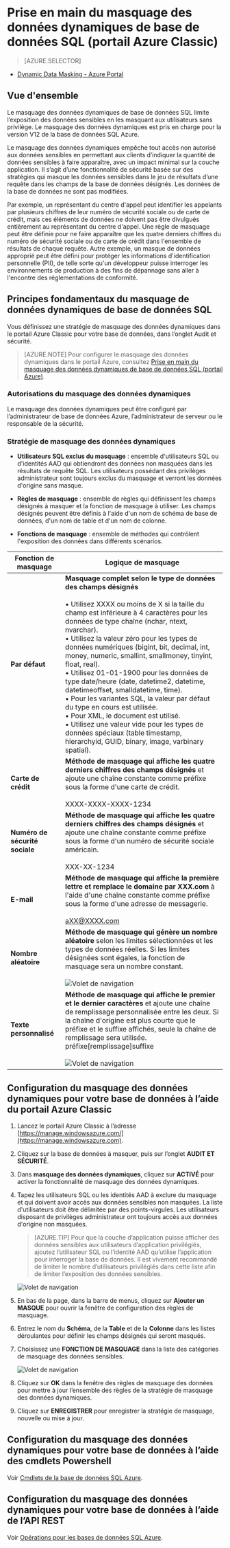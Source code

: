 <properties
   pageTitle="Prise en main du masquage des données dynamiques de base de données SQL (portail Azure Classic)"
   description="Comment prendre en main le masquage de données dynamiques de base de données SQL dans le portail Azure Classic"
   services="sql-database"
   documentationCenter=""
   authors="ronitr"
   manager="jeffreyg"
   editor="jeffreyg"/>

<tags
   ms.service="sql-database"
   ms.devlang="NA"
   ms.topic="article"
   ms.tgt_pltfrm="NA"
   ms.workload="data-services"
   ms.date="12/01/2015"
   ms.author="ronitr; ronmat; v-romcal; sstein"/>

# Prise en main du masquage des données dynamiques de base de données SQL (portail Azure Classic)

> [AZURE.SELECTOR]
- [Dynamic Data Masking - Azure Portal](sql-database-dynamic-data-masking-get-started.md)

## Vue d'ensemble

Le masquage des données dynamiques de base de données SQL limite l’exposition des données sensibles en les masquant aux utilisateurs sans privilège. Le masquage des données dynamiques est pris en charge pour la version V12 de la base de données SQL Azure.

Le masquage des données dynamiques empêche tout accès non autorisé aux données sensibles en permettant aux clients d’indiquer la quantité de données sensibles à faire apparaître, avec un impact minimal sur la couche application. Il s’agit d’une fonctionnalité de sécurité basée sur des stratégies qui masque les données sensibles dans le jeu de résultats d’une requête dans les champs de la base de données désignés. Les données de la base de données ne sont pas modifiées.

Par exemple, un représentant du centre d'appel peut identifier les appelants par plusieurs chiffres de leur numéro de sécurité sociale ou de carte de crédit, mais ces éléments de données ne doivent pas être divulgués entièrement au représentant du centre d'appel. Une règle de masquage peut être définie pour ne faire apparaître que les quatre derniers chiffres du numéro de sécurité sociale ou de carte de crédit dans l'ensemble de résultats de chaque requête. Autre exemple, un masque de données approprié peut être défini pour protéger les informations d'identification personnelle (PII), de telle sorte qu'un développeur puisse interroger les environnements de production à des fins de dépannage sans aller à l'encontre des réglementations de conformité.

## Principes fondamentaux du masquage de données dynamiques de base de données SQL

Vous définissez une stratégie de masquage des données dynamiques dans le portail Azure Classic pour votre base de données, dans l’onglet Audit et sécurité.


> [AZURE.NOTE] Pour configurer le masquage des données dynamiques dans le portail Azure, consultez [Prise en main du masquage des données dynamiques de base de données SQL (portail Azure)](sql-database-dynamic-data-masking-get-started.md).


### Autorisations du masquage des données dynamiques

Le masquage des données dynamiques peut être configuré par l’administrateur de base de données Azure, l’administrateur de serveur ou le responsable de la sécurité.

### Stratégie de masquage des données dynamiques

* **Utilisateurs SQL exclus du masquage** : ensemble d'utilisateurs SQL ou d'identités AAD qui obtiendront des données non masquées dans les résultats de requête SQL. Les utilisateurs possédant des privilèges administrateur sont toujours exclus du masquage et verront les données d'origine sans masque.

* **Règles de masquage** : ensemble de règles qui définissent les champs désignés à masquer et la fonction de masquage à utiliser. Les champs désignés peuvent être définis à l'aide d'un nom de schéma de base de données, d'un nom de table et d'un nom de colonne.

* **Fonctions de masquage** : ensemble de méthodes qui contrôlent l'exposition des données dans différents scénarios.

| Fonction de masquage | Logique de masquage |
|----------|---------------|
| **Par défaut** |**Masquage complet selon le type de données des champs désignés**<br/><br/>• Utilisez XXXX ou moins de X si la taille du champ est inférieure à 4 caractères pour les données de type chaîne (nchar, ntext, nvarchar).<br/>• Utilisez la valeur zéro pour les types de données numériques (bigint, bit, decimal, int, money, numeric, smallint, smallmoney, tinyint, float, real).<br/>• Utilisez 01-01-1900 pour les données de type date/heure (date, datetime2, datetime, datetimeoffset, smalldatetime, time).<br/>• Pour les variantes SQL, la valeur par défaut du type en cours est utilisée.<br/>• Pour XML, le document <masked/> est utilisé.<br/>• Utilisez une valeur vide pour les types de données spéciaux (table timestamp, hierarchyid, GUID, binary, image, varbinary spatial).
| **Carte de crédit** |**Méthode de masquage qui affiche les quatre derniers chiffres des champs désignés** et ajoute une chaîne constante comme préfixe sous la forme d'une carte de crédit.<br/><br/>XXXX-XXXX-XXXX-1234|
| **Numéro de sécurité sociale** |**Méthode de masquage qui affiche les quatre derniers chiffres des champs désignés** et ajoute une chaîne constante comme préfixe sous la forme d'un numéro de sécurité sociale américain.<br/><br/>XXX-XX-1234 |
| **E-mail** | **Méthode de masquage qui affiche la première lettre et remplace le domaine par XXX.com** à l'aide d'une chaîne constante comme préfixe sous la forme d'une adresse de messagerie.<br/><br/>aXX@XXXX.com |
| **Nombre aléatoire** | **Méthode de masquage qui génère un nombre aléatoire** selon les limites sélectionnées et les types de données réelles. Si les limites désignées sont égales, la fonction de masquage sera un nombre constant.<br/><br/>![Volet de navigation](./media/sql-database-dynamic-data-masking-get-started-portal/1_DDM_Random_number.png) |
| **Texte personnalisé** | **Méthode de masquage qui affiche le premier et le dernier caractères** et ajoute une chaîne de remplissage personnalisée entre les deux. Si la chaîne d'origine est plus courte que le préfixe et le suffixe affichés, seule la chaîne de remplissage sera utilisée.<br/>préfixe[remplissage]suffixe<br/><br/>![Volet de navigation](./media/sql-database-dynamic-data-masking-get-started-portal/2_DDM_Custom_text.png) |


<a name="Anchor1"></a>

## Configuration du masquage des données dynamiques pour votre base de données à l’aide du portail Azure Classic

1. Lancez le portail Azure Classic à l’adresse [https://manage.windowsazure.com/](https://manage.windowsazure.com).

2. Cliquez sur la base de données à masquer, puis sur l’onglet **AUDIT ET SÉCURITÉ**.

3. Dans **masquage des données dynamiques**, cliquez sur **ACTIVÉ** pour activer la fonctionnalité de masquage des données dynamiques.

4. Tapez les utilisateurs SQL ou les identités AAD à exclure du masquage et qui doivent avoir accès aux données sensibles non masquées. La liste d'utilisateurs doit être délimitée par des points-virgules. Les utilisateurs disposant de privilèges administrateur ont toujours accès aux données d'origine non masquées.

	>[AZURE.TIP] Pour que la couche d’application puisse afficher des données sensibles aux utilisateurs d’application privilégiés, ajoutez l’utilisateur SQL ou l’identité AAD qu’utilise l’application pour interroger la base de données. Il est vivement recommandé de limiter le nombre d’utilisateurs privilégiés dans cette liste afin de limiter l’exposition des données sensibles.

	![Volet de navigation](./media/sql-database-dynamic-data-masking-get-started-portal/4_ddm_policy_classic_portal.png)

5. En bas de la page, dans la barre de menus, cliquez sur **Ajouter un MASQUE** pour ouvrir la fenêtre de configuration des règles de masquage.

6. Entrez le nom du **Schéma**, de la **Table** et de la **Colonne** dans les listes déroulantes pour définir les champs désignés qui seront masqués.

7. Choisissez une **FONCTION DE MASQUAGE** dans la liste des catégories de masquage des données sensibles.

	![Volet de navigation](./media/sql-database-dynamic-data-masking-get-started-portal/5_DDM_Add_Masking_Rule_Classic_Portal.png)

8. Cliquez sur **OK** dans la fenêtre des règles de masquage des données pour mettre à jour l’ensemble des règles de la stratégie de masquage des données dynamiques.

9. Cliquez sur **ENREGISTRER** pour enregistrer la stratégie de masquage, nouvelle ou mise à jour.


## Configuration du masquage des données dynamiques pour votre base de données à l’aide des cmdlets Powershell

Voir [Cmdlets de la base de données SQL Azure](https://msdn.microsoft.com/library/azure/mt574084.aspx).

## Configuration du masquage des données dynamiques pour votre base de données à l’aide de l’API REST

Voir [Opérations pour les bases de données SQL Azure](https://msdn.microsoft.com/library/dn505719.aspx).

<!---HONumber=AcomDC_0128_2016-->